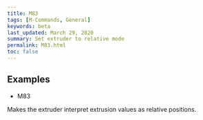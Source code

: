 ```yaml
---
title: M83
tags: [M-Commands, General] 
keywords: beta 
last_updated: March 29, 2020 
summary: Set extruder to relative mode 
permalink: M83.html
toc: false 
---
```



## Examples

* M83

Makes the extruder interpret extrusion values as relative positions.


